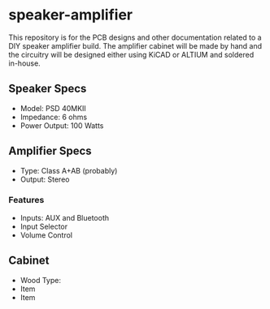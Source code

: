 # speaker-amplifier
This repository is for the PCB designs and other documentation related to a DIY speaker amplifier build. The amplifier cabinet will be made by hand and the circuitry will be designed either using KiCAD or ALTIUM and soldered in-house.

## Speaker Specs
* Model: PSD 40MKII
* Impedance: 6 ohms
* Power Output: 100 Watts

## Amplifier Specs
* Type: Class A+AB (probably)
* Output: Stereo

### Features
* Inputs: AUX and Bluetooth
* Input Selector
* Volume Control

## Cabinet
* Wood Type:
* Item
* Item
